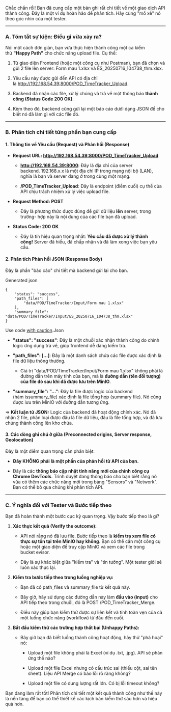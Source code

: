 Chắc chắn rồi! Bạn đã cung cấp một bản ghi rất chi tiết về một giao dịch API thành công. Đây là một ví dụ hoàn hảo để phân tích. Hãy cùng "mổ xẻ" nó theo góc nhìn của một tester.

---

### **A. Tóm tắt sự kiện: Điều gì vừa xảy ra?**

Nói một cách đơn giản, bạn vừa thực hiện thành công một ca kiểm thử **"Happy Path"** cho chức năng upload file. Cụ thể:

1. Từ giao diện Frontend (hoặc một công cụ như Postman), bạn đã chọn và gửi 2 file lên server: Form mau 1.xlsx và ES_20250716_104738_thm.xlsx.
    
2. Yêu cầu này được gửi đến API có địa chỉ là http://192.168.54.39:8000/POD_TimeTracker_Upload.
    
3. Backend đã nhận các file, xử lý chúng và trả về một thông báo **thành công (Status Code 200 OK)**.
    
4. Kèm theo đó, backend cũng gửi lại một báo cáo dưới dạng JSON để cho biết nó đã làm gì với các file đó.
    

---

### **B. Phân tích chi tiết từng phần bạn cung cấp**

#### **1. Thông tin về Yêu cầu (Request) và Phản hồi (Response)**

- **Request URL: http://192.168.54.39:8000/POD_TimeTracker_Upload**
    
    - **http://192.168.54.39:8000**: Đây là địa chỉ của server backend. 192.168.x.x là một địa chỉ IP trong mạng nội bộ (LAN), nghĩa là bạn và server đang ở trong cùng một mạng.
        
    - **/POD_TimeTracker_Upload**: Đây là endpoint (điểm cuối) cụ thể của API chịu trách nhiệm xử lý việc upload file.
        
- **Request Method: POST**
    
    - Đây là phương thức được dùng để gửi dữ liệu **lên** server, trong trường- hợp này là nội dung của các file bạn đã upload.
        
- **Status Code: 200 OK**
    
    - Đây là tín hiệu quan trọng nhất: **Yêu cầu đã được xử lý thành công!** Server đã hiểu, đã chấp nhận và đã làm xong việc bạn yêu cầu.
        

#### **2. Phân tích Phản hồi JSON (Response Body)**

Đây là phần "báo cáo" chi tiết mà backend gửi lại cho bạn.

Generated json

```
{
    "status": "success",
    "path_files": [
        "data/POD/TimeTracker/Input/Form mau 1.xlsx"
    ],
    "summary_file": "data/POD/TimeTracker/Input/ES_20250716_104738_thm.xlsx"
}
```

Use code [with caution](https://support.google.com/legal/answer/13505487).Json

- **"status": "success"**: Đây là một chuỗi xác nhận thành công do chính logic ứng dụng trả về, giúp frontend dễ dàng kiểm tra.
    
- **"path_files": [...]**: Đây là một danh sách chứa các file được xác định là file dữ liệu thông thường.
    
    - Giá trị "data/POD/TimeTracker/Input/Form mau 1.xlsx" không phải là đường dẫn trên máy tính của bạn, mà là **đường dẫn (tên đối tượng) của file đó sau khi đã được lưu trên MinIO**.
        
- **"summary_file": "..."**: Đây là file được logic của backend (hàm issummary_file) xác định là file tổng hợp (summary file). Nó cũng được lưu trên MinIO với đường dẫn tương ứng.
    

=> **Kết luận từ JSON:** Logic của backend đã hoạt động chính xác. Nó đã nhận 2 file, phân loại được đâu là file dữ liệu, đâu là file tổng hợp, và đã lưu chúng thành công lên kho chứa.

#### **3. Các dòng ghi chú ở giữa (Preconnected origins, Server response, Geolocation)**

Đây là một điểm quan trọng cần phân biệt:

- **Đây KHÔNG phải là một phần của phản hồi từ API của bạn.**
    
- Đây là các **thông báo cập nhật tính năng mới của chính công cụ Chrome DevTools**. Trình duyệt đang thông báo cho bạn biết rằng nó vừa có thêm các chức năng mới trong bảng "Sensors" và "Network". Bạn có thể bỏ qua chúng khi phân tích API.
    

---

### **C. Ý nghĩa đối với Tester và Bước tiếp theo**

Bạn đã hoàn thành một bước cực kỳ quan trọng. Vậy bước tiếp theo là gì?

1. **Xác thực kết quả (Verify the outcome):**
    
    - API nói rằng nó đã lưu file. Bước tiếp theo là **kiểm tra xem file có thực sự tồn tại trên MinIO hay không**. Bạn có thể cần một công cụ hoặc một giao diện để truy cập MinIO và xem các file trong bucket evisor.
        
    - Đây là sự khác biệt giữa "kiểm tra" và "tin tưởng". Một tester giỏi sẽ luôn xác thực lại.
        
2. **Kiểm tra bước tiếp theo trong luồng nghiệp vụ:**
    
    - Bạn đã có path_files và summary_file từ kết quả này.
        
    - Bây giờ, hãy sử dụng các đường dẫn này làm **đầu vào (input)** cho API tiếp theo trong chuỗi, đó là POST /POD_TimeTracker_Merge.
        
    - Điều này giúp bạn kiểm thử được sự liên kết và tính toàn vẹn của cả một luồng chức năng (workflow) từ đầu đến cuối.
        
3. **Bắt đầu kiểm thử các trường hợp thất bại (Unhappy Paths):**
    
    - Bây giờ bạn đã biết luồng thành công hoạt động, hãy thử "phá hoại" nó:
        
        - Upload một file không phải là Excel (ví dụ .txt, .jpg). API sẽ phản ứng thế nào?
            
        - Upload một file Excel nhưng có cấu trúc sai (thiếu cột, sai tên sheet). Liệu API Merge có báo lỗi rõ ràng không?
            
        - Upload một file có dung lượng rất lớn. Có bị lỗi timeout không?
            

Bạn đang làm rất tốt! Phân tích chi tiết một kết quả thành công như thế này là nền tảng để bạn có thể thiết kế các kịch bản kiểm thử sâu hơn và hiệu quả hơn.

